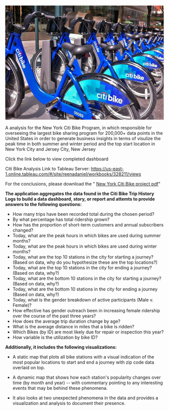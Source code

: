 ![Citi-Bikes](Images/citi-bike-station-bikes.jpg)

A analysis for the New York Citi Bike Program, in which responsible for overseeing the largest bike sharing program for 200,000+ data points in the United States in order to generate business insights in terms of visulize the peak time in both summer and winter period and the top start location in New York City and Jersey City, New Jersey

Click the link below to view completed dashboard

Citi Bike Analysis Link to Tableau Server: https://us-east-1.online.tableau.com/#/site/reenadaniel/workbooks/328211/views

For the conclusions, please download the " <a href="https://github.com/reenadaniel/CitibikeTableauHomework18/blob/master/Citibike-hw18.pdf">New York Citi Bike project pdf</a>"

**The application aggregates the data found in the Citi Bike Trip History Logs to build a data dashboard, story, or report and attemts to provide answers to the following questions:**

* How many trips have been recorded total during the chosen period?
* By what percentage has total ridership grown? 
* How has the proportion of short-term customers and annual subscribers changed?
* Today, what are the peak hours in which bikes are used during summer months? 
* Today, what are the peak hours in which bikes are used during winter months?
* Today, what are the top 10 stations in the city for starting a journey? (Based on data, why do you hypothesize these are the top locations?)
* Today, what are the top 10 stations in the city for ending a journey? (Based on data, why?)
* Today, what are the bottom 10 stations in the city for starting a journey? (Based on data, why?)
* Today, what are the bottom 10 stations in the city for ending a journey (Based on data, why?)
* Today, what is the gender breakdown of active participants (Male v. Female)?
* How effective has gender outreach been in increasing female ridership over the course of the past three years?
* How does the average trip duration change by age?
* What is the average distance in miles that a bike is ridden?
* Which Bikes (by ID) are most likely due for repair or inspection this year? 
* How variable is the utilization by bike ID?

**Additionally, it includes the following visualizations:**

* A static map that plots all bike stations with a visual indication of the most popular locations to start and end a journey with zip code data overlaid on top.

* A dynamic map that shows how each station's popularity changes over time (by month and year) -- with commentary pointing to any interesting events that may be behind these phenomena.

* It also looks at two unexpected phenomena in the data and provides a visualization and analysis to document their presence. 

